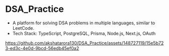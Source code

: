 # DSA_Practice 

- A platform for solving DSA problems in multiple languages, similar to LeetCode.
- Tech Stack: TypeScript, PostgreSQL, Prisma, Node.js, Next.js, OAuth

https://github.com/akshatarora130/DSA_Practice/assets/148727119/15e5b723-ed3c-4e0d-9bcd-56edb45ef0a2

